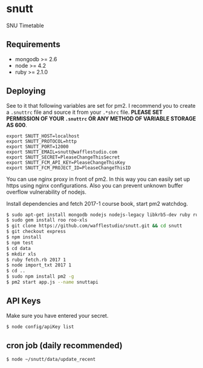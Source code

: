 # snutt
SNU Timetable

## Requirements
* mongodb >= 2.6
* node >= 4.2
* ruby >= 2.1.0

## Deploying

See to it that following variables are set for pm2. I recommend you to create a `.snuttrc` file and source it from your `.*shrc` file. **PLEASE SET PERMISSION OF YOUR `.snuttrc` OR ANY METHOD OF VARIABLE STORAGE AS 600**.
```
export SNUTT_HOST=localhost
export SNUTT_PROTOCOL=http
export SNUTT_PORT=12000
export SNUTT_EMAIL=snutt@wafflestudio.com
export SNUTT_SECRET=PleaseChangeThisSecret
export SNUTT_FCM_API_KEY=PleaseChangeThisKey
export SNUTT_FCM_PROJECT_ID=PleaseChangeThisID
```

You can use nginx proxy in front of pm2. In this way you can easily set up https using nginx configurations. Also you can prevent unknown buffer overflow vulnerability of nodejs.

Install dependencies and fetch 2017-1 course book, start pm2 watchdog.
```sh
$ sudo apt-get install mongodb nodejs nodejs-legacy libkrb5-dev ruby ruby-dev gem zip
$ sudo gem install roo roo-xls
$ git clone https://github.com/wafflestudio/snutt.git && cd snutt
$ git checkout express
$ npm install
$ npm test
$ cd data
$ mkdir xls
$ ruby fetch.rb 2017 1
$ node import_txt 2017 1
$ cd ..
$ sudo npm install pm2 -g
$ pm2 start app.js --name snuttapi
```

## API Keys
Make sure you have entered your secret.
```sh
$ node config/apiKey list
```

## cron job (daily recommended)
```sh
$ node ~/snutt/data/update_recent
```
